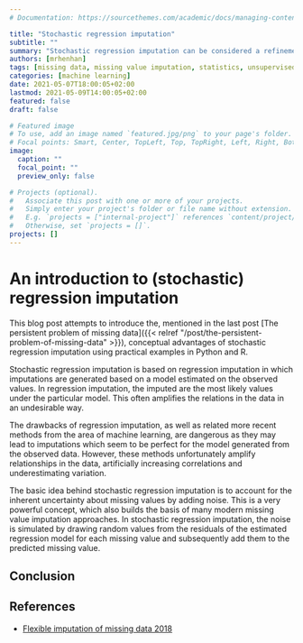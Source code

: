 ```yaml
---
# Documentation: https://sourcethemes.com/academic/docs/managing-content/

title: "Stochastic regression imputation"
subtitle: ""
summary: "Stochastic regression imputation can be considered a refinement of regression imputation because it addresses the correlation bias by adding noise from the regression residuals to the missing value estimations. This post discusses the advantages of stochastic regression imputation with examples in Python and R."
authors: [mrhenhan]
tags: [missing data, missing value imputation, statistics, unsupervised learning, supervised learning, Python, R]
categories: [machine learning]
date: 2021-05-07T18:00:05+02:00
lastmod: 2021-05-09T14:00:05+02:00
featured: false
draft: false

# Featured image
# To use, add an image named `featured.jpg/png` to your page's folder.
# Focal points: Smart, Center, TopLeft, Top, TopRight, Left, Right, BottomLeft, Bottom, BottomRight.
image:
  caption: ""
  focal_point: ""
  preview_only: false

# Projects (optional).
#   Associate this post with one or more of your projects.
#   Simply enter your project's folder or file name without extension.
#   E.g. `projects = ["internal-project"]` references `content/project/deep-learning/index.md`.
#   Otherwise, set `projects = []`.
projects: []
---
```


# An introduction to (stochastic) regression imputation

This blog post attempts to introduce the, mentioned in the last post [The persistent problem of missing data]({{< relref "/post/the-persistent-problem-of-missing-data" >}}), conceptual advantages of stochastic regression imputation using practical examples in Python and R.

Stochastic regression imputation is based on regression imputation in which imputations are generated based on a model estimated on the observed values. In regression imputation, the imputed are the most likely values under the particular model. This often amplifies the relations in the data in an undesirable way.

The drawbacks of regression imputation, as well as related more recent methods
from the area of machine learning, are dangerous as they may lead to imputations
which seem to be perfect for the model generated from the observed data.
However, these methods unfortunately amplify relationships in the data,
artificially increasing correlations and underestimating variation.

The basic idea behind stochastic regression imputation is to account for the
inherent uncertainty about missing values by adding noise. This is a very
powerful concept, which also builds the basis of many modern missing value
imputation approaches. In stochastic regression imputation, the noise is
simulated by drawing random values from the residuals of the estimated
regression model for each missing value and subsequently add them to the 
predicted missing value.



## Conclusion


## References

- [Flexible imputation of missing data 2018](https://stefvanbuuren.name/fimd/)
